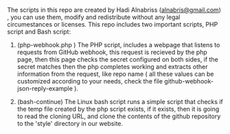 The scripts in this repo are created by Hadi Alnabriss (alnabris@gmail.com) , you can use them, modify and redistribute without
any legal circumestances or licenses.
This repo includes two important scripts, PHP script and Bash script:
1.  (php-webhook.php ) The PHP script, includes a webpage that listens to requests from GitHub webhook, this request is recieved by the php page,
   then this page checks the secret configured on both sides, if the secret matches then the php completes working and extracts
   other information from the request, like repo name ( all these values can be customized according to your needs, check the file github-webhook- 
   json-reply-example ).

2. (bash-continue) The Linux bash script runs a simple script that checks if the temp file created by the php script exists, if it exists, then it 
   is going to read the cloning URL, and clone the contents of the github repository to the 'style' directory in our website.
